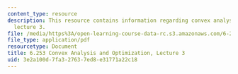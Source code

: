 ```yaml
---
content_type: resource
description: This resource contains information regarding convex analysis and optimization,
  lecture 3.
file: /media/https%3A/open-learning-course-data-rc.s3.amazonaws.com/6-253-convex-analysis-and-optimization-spring-2012/3e2a100d7fa327637ed8e31771a22c18_MIT6_253S12_lec03.pdf
file_type: application/pdf
resourcetype: Document
title: 6.253 Convex Analysis and Optimization, Lecture 3
uid: 3e2a100d-7fa3-2763-7ed8-e31771a22c18
---
```

